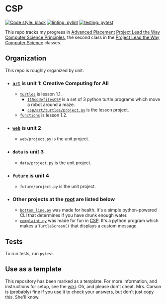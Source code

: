 # CSP

[![Code style: black](https://img.shields.io/badge/code%20style-black-000000.svg)][black] [![linting: pylint](https://img.shields.io/badge/linting-pylint-yellowgreen)][pylint] [![testing: pytest](https://img.shields.io/badge/testing-pytest-orange)][pytest]

This repo tracks my progress in [Advanced Placement][ap] [Project Lead the Way][pltw] [Computer Science Principles][csp], the second class in the [Project Lead the Way Computer Science][pltw csp] classes.

## Organization

This repo is roughly organized by unit:

-   ### [`art`](/csp/art/) is unit 1: Creative Computing for All

    -   [`turtles`][turtles folder] is lesson 1.1.
        -   [`115codefilesCSP`][115codefiles] is a set of 3 python turtle programs which move a robot around a maze.
        -   [`csp/art/turtles/project.py`][turtle project] is the lesson project.
    -   [`functions`][funcs] is lesson 1.2.

-   ### [`web`](/csp/web/) is unit 2

    -   `web/project.py` is the unit project.

-   ### `data` is unit 3

    -   `data/project.py` is the unit project.

-   ### `future` is unit 4

    -   `future/project.py` is the unit project.

-   ### Other projects at the [root](./) are listed below

    -   [`bottom_line.py`][bottom line] was made for health. It's a simple python-powered CLI that determines if you have drunk enough water.
    -   [`complaint.py`][complaint] was made for fun in [CSP][art]. It's a python program which makes a `TurtleScreen()` that displays a custom message.

## Tests

To run tests, run `pytest`.

## Use as a template
This repository has been marked as a template. For more information, and instructions for setup, see the [wiki][wiki].
Oh, and please don't cheat. Mrs. Carson is (probably) fine if you use it to check your answers, but don't just copy this. She'll know.

[115codefiles]: /csp/art/turtles/115codefilesCSP/
[ap]: https://apstudents.collegeboard.org/
[art]: #art-is-unit-1
[black]: https://github.com/psf/black
[bottom line]: /csp/bottom_line.py
[csp]: https://apstudents.collegeboard.org/courses/ap-computer-science-principles
[complaint]: /csp/compaint.py
[funcs]: /csp/art/functions/
[pltw]: https://www.pltw.org/
[pltw csp]: https://www.pltw.org/our-programs/pltw-computer-science
[pylint]: https://github.com/PyCQA/pylint
[pytest]: https://pytest.org/
[turtles folder]: /csp/art/turtles/
[turtle project]: /csp/art/turtles/project.py
[wiki]: https://github.com/lishaduck/CSP/wiki
